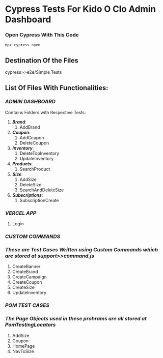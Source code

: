 # Cypress Tests For Kido O Clo Admin Dashboard
### Open Cypress With This Code
```bash
npx cypress open
```
## Destination Of the Files
cypress>>e2e/Simple Tests

## List Of Files With Functionalities:
### ***ADMIN DASHBOARD***
Contains Folders with Respective Tests:
1. ***Brand***:
   1. AddBrand
2. ***Coupon***:
   1. AddCoupon
   2. DeleteCoupon
3. ***Inventory***:
   1. DeleteTopInventory
   2. UpdateInventory
4. ***Products***:
   1. SearchProduct
5. ***Size***:
   1. AddSize
   2. DeleteSize
   3. SearchAndDeleteSize
6. ***Subscriptions***:
   1. SubscriptionCreate

### ***VERCEL APP***
1. Login 

### ***CUSTOM COMMANDS***
### ***These are Test Cases Written using Custom Commands which are stored at support>>command.js***
1. CreateBanner
2. CreateBrand
3. CreateCampaign
4. CreateCoupon
5. CreateSize
6. UpdateInventory

### ***POM TEST CASES***
### ***The Page Objects used in these prohrams are all stored at PomTestingLocators***
1. AddSize
2. Coupon
3. HomePage
4. NavToSize



